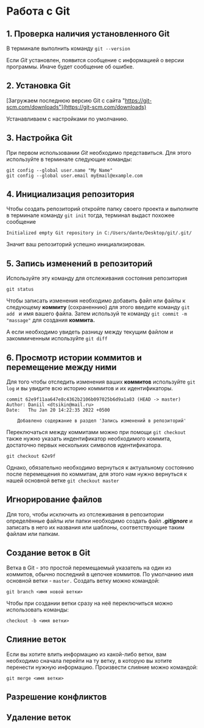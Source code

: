 # Работа с Git

## 1. Проверка наличия установленного Git

В терминале выполнить команду ```git --version```

Если *Git* установлен, появится сообщение с информацией о версии программы. Иначе будет сообщение об ошибке.

## 2. Установка Git

[Загружаем последнюю версию Git с сайта "https://git-scm.com/downloads"](https://git-scm.com/downloads)

 Устанавливаем с настройками по умолчанию. 

 ## 3. Настройка Git

 При первом использовании *Git* необходимо представиться. Для этого используйте в терминале следующие команды: 
 ```
 git config --global user.name "My Name" 
 git config --global user.email myEmail@example.com
 ```

## 4. Инициализация репозитория

Чтобы создать репозиторий откройте папку своего проекта и выполните в терминале команду ```git init``` тогда, терминал выдаст похожее сообщение 
```
Initialized empty Git repository in C:/Users/dante/Desktop/git/.git/
```
Значит ваш репозиторий успешно инициализирован.

## 5. Запись изменений в репозиторий

Используйте эту команду для отслеживания состояния репозитория

```
git status
```

Чтобы записать изменения необходимо добавить файл или файлы к следующему **коммиту** (сохраненнию) для этого введите команду
```git add ``` и имя вашего файла. Затем используй те команду ```git commit -m "massage"``` для создания **коммита.** 

А если необходимо увидеть разницу между текущим файлом и закоммиченным используйте ```git diff```

## 6. Просмотр истории коммитов и перемещение между ними

Для того чтобы отследить изменения ваших **коммитов** используйте ```git log``` и вы увидите всю историю коммитов и их идентификаторы.
```
commit 62e9f11aa647e8c4362b2106b097025b6d9a1a83 (HEAD -> master)
Author: Daniil <dtsikin@mail.ru>
Date:   Thu Jan 20 14:22:35 2022 +0500

    Добавлено содержание в раздел 'Запись изменений в репозиторий'
```

Переключаться между коммитами можно при помощи ```git checkout``` также нужно указать индентификатор необходимого коммита, достаточно первых нескольких символов идентификатора.
```
git checkout 62e9f
```
Однако, обязательно необходимо вернуться к актуальному состоянию после перемещения по коммитам, для этого нам нужно вернуться к нашей основной ветке ```git checkout master```

## Игнорирование файлов
Для того, чтобы исключить из отслеживания в репозитории определённые файлы или папки необходимо создать файл _**.gitignore**_ и записать в него их названия или шаблоны, соответствующие таким файлам или папкам. 

## Создание веток в Git
Ветка в Git - это простой перемещаемый указатель на один из коммитов, обычно последний в цепочке коммитов. По умолчанию имя основной ветки - `master.` Создать ветку можно командой:
```
git branch <имя новой ветки>
```
Чтобы при создании ветки сразу на неё переключиться можно использовать команды:
```
checkout -b <имя ветки>
```

## Слияние веток
Если вы хотите влить информацию из какой-либо ветки, вам необходимо сначала перейти на ту ветку, в которую вы хотите перенести нужную информацию. Произвести слияние можно командой:
```
git merge <имя ветки>
```

## Разрешение конфликтов

## Удаление веток
